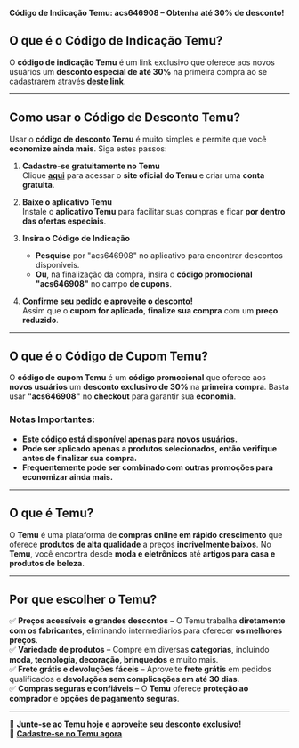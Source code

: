 **Código de Indicação Temu: acs646908 – Obtenha até 30% de desconto!**

## **O que é o Código de Indicação Temu?**
O **código de indicação Temu** é um link exclusivo que oferece aos novos usuários um **desconto especial de até 30%** na primeira compra ao se cadastrarem através **[deste link](https://temu.to/m/u9fu1v7mn0z)**.

---

## **Como usar o Código de Desconto Temu?**
Usar o **código de desconto Temu** é muito simples e permite que você **economize ainda mais**. Siga estes passos:

1. **Cadastre-se gratuitamente no Temu**  
   Clique **[aqui](https://temu.to/m/u9fu1v7mn0z)** para acessar o **site oficial do Temu** e criar uma **conta gratuita**.

2. **Baixe o aplicativo Temu**  
   Instale o **aplicativo Temu** para facilitar suas compras e ficar **por dentro das ofertas especiais**.

3. **Insira o Código de Indicação**  
   - **Pesquise** por "acs646908" no aplicativo para encontrar descontos disponíveis.  
   - **Ou**, na finalização da compra, insira o **código promocional** **"acs646908"** no campo **de cupons**.

4. **Confirme seu pedido e aproveite o desconto!**  
   Assim que o **cupom for aplicado**, **finalize sua compra** com um **preço reduzido**.

---

## **O que é o Código de Cupom Temu?**
O **código de cupom Temu** é um **código promocional** que oferece aos **novos usuários** um **desconto exclusivo de 30%** na **primeira compra**. Basta usar **"acs646908"** no **checkout** para garantir sua **economia**.

### **Notas Importantes:**
- **Este código está disponível apenas para novos usuários.**
- **Pode ser aplicado apenas a produtos selecionados, então verifique antes de finalizar sua compra.**
- **Frequentemente pode ser combinado com outras promoções para economizar ainda mais.**

---

## **O que é Temu?**
O **Temu** é uma plataforma de **compras online em rápido crescimento** que oferece **produtos de alta qualidade** a preços **incrivelmente baixos**. No **Temu**, você encontra desde **moda e eletrônicos** até **artigos para casa e produtos de beleza**.

---

## **Por que escolher o Temu?**

✅ **Preços acessíveis e grandes descontos** – O Temu trabalha **diretamente com os fabricantes**, eliminando intermediários para oferecer **os melhores preços**.  
✅ **Variedade de produtos** – Compre em diversas **categorias**, incluindo **moda, tecnologia, decoração, brinquedos** e muito mais.  
✅ **Frete grátis e devoluções fáceis** – Aproveite **frete grátis** em pedidos qualificados e **devoluções sem complicações em até 30 dias**.  
✅ **Compras seguras e confiáveis** – O **Temu** oferece **proteção ao comprador** e **opções de pagamento seguras**.

---

📌 **Junte-se ao Temu hoje e aproveite seu desconto exclusivo!**  
🔗 **[Cadastre-se no Temu agora](https://temu.to/m/u9fu1v7mn0z)**
